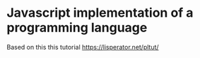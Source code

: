 # Javascript implementation of a programming language
Based on this this tutorial
https://lisperator.net/pltut/